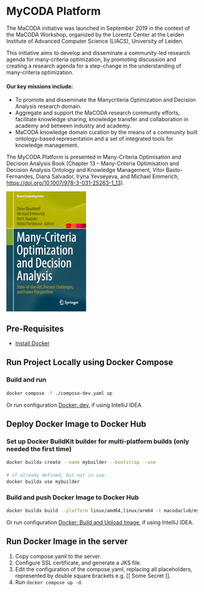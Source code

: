 # MyCODA Platform

The MaCODA initiative was launched in September 2019 in the context of the MaCODA Workshop, organized by the Lorentz Center at the Leiden Institute of Advanced Computer Science (LIACS), University of Leiden.

This initiative aims to develop and disseminate a community-led research agenda for many-criteria optimization, by promoting discussion and creating a research agenda for a step-change in the understanding of many-criteria optimization.

#### Our key missions include:

- To promote and disseminate the Manycriteria Optimization and Decision Analysis research domain.
- Aggregate and support the MaCODA research community efforts, facilitate knowledge sharing, knowledge transfer and collaboration in academy and between industry and academy.
- MaCODA knowledge domain curation by the means of a community built ontology-based representation and a set of integrated tools for knowledge management.

The MyCODA Platform is presented in Many-Criteria Optimisation and Decision Analysis Book (Chapter 13 – Many-Criteria Optimisation and Decision Analysis Ontology and Knowledge Management, Vitor Basto-Fernandes, Diana Salvador, Iryna Yevseyeva, and Michael Emmerich, https://doi.org/10.1007/978-3-031-25263-1_13).

![](website/public/img/macoda-book.png)

## Pre-Requisites

- [Install Docker](https://docs.docker.com/engine/install/)

## Run Project Locally using Docker Compose

### Build and run

```sh
docker compose -f ./compose-dev.yaml up
```

Or run configuration [Docker: dev](.run/Docker_%20dev.run.xml), if using IntelliJ IDEA.

## Deploy Docker Image to Docker Hub

### Set up Docker BuildKit builder for multi-platform builds (only needed the first time)

```sh
docker buildx create --name mybuilder --bootstrap --use

# if already defined, but not in use:
docker buildx use mybuilder
```

### Build and push Docker Image to Docker Hub

```sh
docker buildx build --platform linux/amd64,linux/arm64 -t macodaclub/mycoda:latest --push .
```

Or run configuration [Docker: Build and Upload Image](.run/Docker_%20Build%20and%20Upload%20Image.run.xml), if using IntelliJ IDEA.

## Run Docker Image in the server

1. Copy compose.yaml to the server.
2. Configure SSL certificate, and generate a JKS file.
3. Edit the configuration of the compose.yaml, replacing all placeholders, represented by double square brackets e.g. [[ Some Secret ]].
4. Run `docker compose up -d`.
